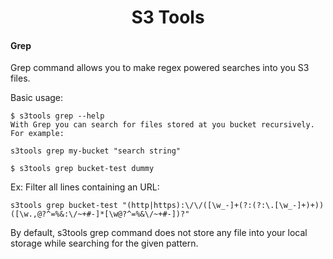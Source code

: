 <h1 align="center">
  S3 Tools 
</h1>

#### Grep
Grep command allows you to make regex powered searches into 
you S3 files. 

Basic usage:

```
$ s3tools grep --help
With Grep you can search for files stored at you bucket recursively. For example:

s3tools grep my-bucket "search string"

$ s3tools grep bucket-test dummy
```

Ex: Filter all lines containing an URL:

```
s3tools grep bucket-test "(http|https):\/\/([\w_-]+(?:(?:\.[\w_-]+)+))([\w.,@?^=%&:\/~+#-]*[\w@?^=%&\/~+#-])?"
```

By default, s3tools grep command does not store any
file into your local storage while searching for the given pattern.